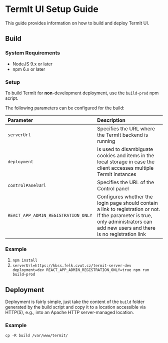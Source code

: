 # TermIt UI Setup Guide

This guide provides information on how to build and deploy TermIt UI.

## Build

### System Requirements

* NodeJS 9.x or later
* npm 6.x or later

### Setup

To build TermIt for **non**-development deployment, use the `build-prod` npm script.

The following parameters can be configured for the build:

| Parameter | Description |
| :-------- | :---------- |
| `serverUrl` | Specifies the URL where the TermIt backend is running |
| `deployment` | Is used to disambiguate cookies and items in the local storage in case the client accesses multiple TermIt instances
| `controlPanelUrl` | Specifies the URL of the Control panel |
| `REACT_APP_ADMIN_REGISTRATION_ONLY` | Configures whether the login page should contain a link to registration or not. If the parameter is true, only administrators can add new users and there is no registration link |

### Example

1. `npm install`
2. `serverUrl=https://kbss.felk.cvut.cz/termit-server-dev deployment=dev REACT_APP_ADMIN_REGISTRATION_ONLY=true npm run build-prod`

## Deployment

Deployment is fairly simple, just take the content of the `build` folder generated by the build script
and copy it to a location accessible via HTTP(S), e.g., into an Apache HTTP server-managed location.

### Example

`cp -R build /var/www/termit/`



